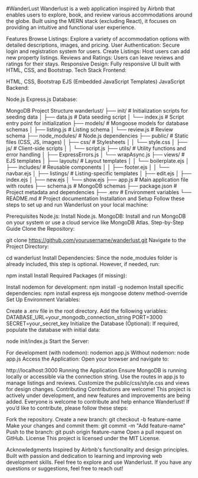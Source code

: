 #WanderLust
Wanderlust is a web application inspired by Airbnb that enables users to explore, book, and review various accommodations around the globe. Built using the MERN stack (excluding React), it focuses on providing an intuitive and functional user experience.

Features
Browse Listings: Explore a variety of accommodation options with detailed descriptions, images, and pricing.
User Authentication: Secure login and registration system for users.
Create Listings: Host users can add new property listings.
Reviews and Ratings: Users can leave reviews and ratings for their stays.
Responsive Design: Fully responsive UI built with HTML, CSS, and Bootstrap.
Tech Stack
Frontend:

HTML, CSS, Bootstrap
EJS (Embedded JavaScript Templates)
JavaScript
Backend:

Node.js
Express.js
Database:

MongoDB
Project Structure
wanderlust/
├── init/            # Initialization scripts for seeding data
│   ├── data.js      # Data seeding script
│   └── index.js     # Script entry point for initialization
├── models/          # Mongoose models for database schemas
│   ├── listing.js   # Listing schema
│   └── review.js    # Review schema
├── node_modules/    # Node.js dependencies
├── public/          # Static files (CSS, JS, images)
│   ├── css/         # Stylesheets
│   │   └── style.css
│   ├── js/          # Client-side scripts
│   │   └── script.js
├── utils/           # Utility functions and error handling
│   ├── ExpressErrors.js
│   └── wrapAsync.js
├── views/           # EJS templates
│   ├── layouts/     # Layout templates
│   │   └── boilerplate.ejs
│   ├── includes/    # Reusable components
│   │   ├── footer.ejs
│   │   └── navbar.ejs
│   ├── listings/    # Listing-specific templates
│       ├── edit.ejs
│       ├── index.ejs
│       ├── new.ejs
│       └── show.ejs
├── app.js           # Main application file with routes
├── schema.js        # MongoDB schemas
├── package.json     # Project metadata and dependencies
├── .env             # Environment variables
└── README.md        # Project documentation
Installation and Setup
Follow these steps to set up and run Wanderlust on your local machine:

Prerequisites
Node.js: Install Node.js.
MongoDB: Install and run MongoDB on your system or use a cloud service like MongoDB Atlas.
Step-by-Step Guide
Clone the Repository:

git clone https://github.com/yourusername/wanderlust.git
Navigate to the Project Directory:

cd wanderlust
Install Dependencies: Since the node_modules folder is already included, this step is optional. However, if needed, run:

npm install
Install Required Packages (if missing):

Install nodemon for development:
npm install -g nodemon
Install specific dependencies:
npm install express ejs mongoose dotenv method-override
Set Up Environment Variables:

Create a .env file in the root directory.
Add the following variables:
DATABASE_URL=your_mongodb_connection_string
PORT=3000
SECRET=your_secret_key
Initialize the Database (Optional): If required, populate the database with initial data:

node init/index.js
Start the Server:

For development (with nodemon):
nodemon app.js
Without nodemon:
node app.js
Access the Application: Open your browser and navigate to:

http://localhost:3000
Running the Application
Ensure MongoDB is running locally or accessible via the connection string.
Use the routes in app.js to manage listings and reviews.
Customize the public/css/style.css and views for design changes.
Contributing
Contributions are welcome! This project is actively under development, and new features and improvements are being added. Everyone is welcome to contribute and help enhance Wanderlust! If you’d like to contribute, please follow these steps:

Fork the repository.
Create a new branch:
git checkout -b feature-name
Make your changes and commit them:
git commit -m "Add feature-name"
Push to the branch:
git push origin feature-name
Open a pull request on GitHub.
License
This project is licensed under the MIT License.

Acknowledgments
Inspired by Airbnb's functionality and design principles.
Built with passion and dedication to learning and improving web development skills.
Feel free to explore and use Wanderlust. If you have any questions or suggestions, feel free to reach out!
